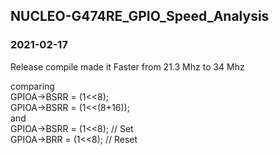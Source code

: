 ## NUCLEO-G474RE_GPIO_Speed_Analysis

### 2021-02-17  
Release compile made it Faster from 21.3 Mhz to 34 Mhz  

comparing  
    GPIOA->BSRR = (1<<8);  
    GPIOA->BSRR = (1<<(8+16));  
and  
	  GPIOA->BSRR = (1<<8); // Set  
	  GPIOA->BRR = (1<<8); // Reset

